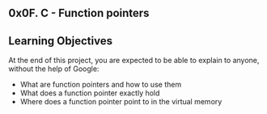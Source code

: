## 0x0F. C - Function pointers
## 
## Learning Objectives
At the end of this project, you are expected to be able to explain to anyone, without the help of Google:

* What are function pointers and how to use them
* What does a function pointer exactly hold
* Where does a function pointer point to in the virtual memory
